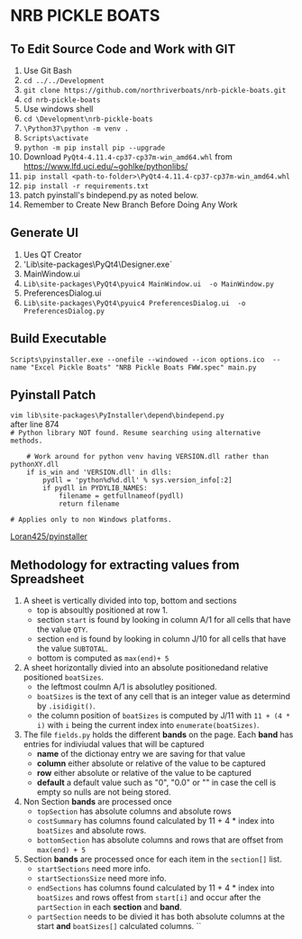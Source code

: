 # NRB PICKLE BOATS
## To Edit Source Code and Work with GIT
1. Use Git Bash
2. `cd ../../Development`
2. `git clone https://github.com/northriverboats/nrb-pickle-boats.git`
2. `cd nrb-pickle-boats`
2. Use windows shell
2. `cd \Development\nrb-pickle-boats`
3. `\Python37\python -m venv .`
4. `Scripts\activate`
5. `python -m pip install pip --upgrade`
5. Download `PyQt4-4.11.4-cp37-cp37m-win_amd64.whl` from https://www.lfd.uci.edu/~gohlke/pythonlibs/
6. `pip install <path-to-folder>\PyQt4-4.11.4-cp37-cp37m-win_amd64.whl`
7. `pip install -r requirements.txt`
8. patch pyinstall's bindepend.py as noted below.
9. Remember to Create New Branch Before Doing Any Work

## Generate UI
1. Ues QT Creator
2. 'Lib\site-packages\PyQt4\Designer.exe`
3. MainWindow.ui
4. `Lib\site-packages\PyQt4\pyuic4 MainWindow.ui  -o MainWindow.py`
5. PreferencesDialog.ui
6. `Lib\site-packages\PyQt4\pyuic4 PreferencesDialog.ui  -o PreferencesDialog.py`

## Build Executable
`Scripts\pyinstaller.exe --onefile --windowed --icon options.ico  --name "Excel Pickle Boats" "NRB Pickle Boats FWW.spec" main.py`


## Pyinstall Patch
`vim lib\site-packages\PyInstaller\depend\bindepend.py`  
after line 874  
`# Python library NOT found. Resume searching using alternative methods.`
```
    # Work around for python venv having VERSION.dll rather than pythonXY.dll
    if is_win and 'VERSION.dll' in dlls:
        pydll = 'python%d%d.dll' % sys.version_info[:2]
        if pydll in PYDYLIB_NAMES:
            filename = getfullnameof(pydll)
            return filename
```

`# Applies only to non Windows platforms.`


[Loran425/pyinstaller](https://github.com/Loran425/pyinstaller/commit/14b6e65642e4b07a4358bab278019a48dedf7460)  

## Methodology for extracting values from Spreadsheet
1. A sheet is vertically divided into top, bottom and sections
	* top is absoultly positioned at row 1.
	* section `start` is found by looking in column A/1 for all cells that have the value `QTY`.
	* section `end` is found by looking in column J/10 for all cells that have the value `SUBTOTAL`.
	* bottom is computed as `max(end)+ 5`
2. A sheet horizontally divied into an absolute positionedand relative positioned `boatSizes`.
	* the leftmost coulmn A/1 is absolutley positioned.
	* `boatSizes` is the text of any cell that is an integer value as determind by `.isidigit()`.
	* the column position of `boatSizes` is computed by J/11 with `11 + (4 * i)` with `i` being the current index into `enumerate(boatSizes)`.
3. The file `fields.py` holds the different **bands** on the page. Each **band** has entries for indiviudal values that will be captured
	* **name** of the dictionay entry we are saving for that value
	* **column** either absolute or relative of the value to be captured
	* **row** either absolute or relative of the value to be captured
	* **default** a default value such as "0", "0.0" or "" in case the cell is empty so nulls are not being stored.
4. Non Section **bands** are processed once
	* `topSection` has absolute columns and absolute rows
	* `costSummary` has columns found calculated by 11 + 4 * index into `boatSizes` and absolute rows.
	* `bottomSection` has absolute columns and rows that are offset from `max(end) + 5`
5. Section **bands** are processed once for each item in the `section[]` list.
	* `startSections` need more info.
	* `startSectionsSize` need more info.
	* `endSections` has columns found calculated by 11 + 4 * index into `boatSizes` and rows offest from `start[i]` and occur after the `partSection` in each **section** and **band**.
	* `partSection` needs to be divied it has both absolute columns at the start **and** `boatSizes[]` calculated columns. ``
